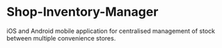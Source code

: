# Shop-Inventory-Manager
iOS and Android mobile application for centralised management of stock between multiple convenience stores.
